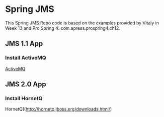# Spring JMS
This Spring JMS Repo code is based on the examples provided by Vitaly in Week 13 and Pro Spring 4: com.apress.prospring4.ch12.

## JMS 1.1 App
### Install ActiveMQ
[ActiveMQ](http://activemq.apache.org/)

## JMS 2.0 App
### Install HornetQ
HornetQ](http://hornetq.jboss.org/downloads.html/)
